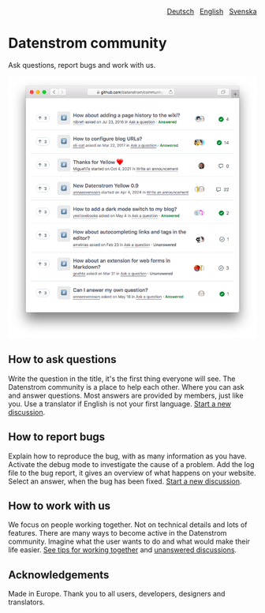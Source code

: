 <p align="right"><a href="README-de.md">Deutsch</a> &nbsp; <a href="README.md">English</a> &nbsp; <a href="README-sv.md">Svenska</a></p>

# Datenstrom community

Ask questions, report bugs and work with us.

<p align="center"><img src="SCREENSHOT.png" alt="Screenshot"></p>

## How to ask questions

Write the question in the title, it's the first thing everyone will see. The Datenstrom community is a place to help each other. Where you can ask and answer questions. Most answers are provided by members, just like you. Use a translator if English is not your first language. [Start a new discussion](https://github.com/datenstrom/community/discussions/categories/ask-a-question).

## How to report bugs

Explain how to reproduce the bug, with as many information as you have. Activate the debug mode to investigate the cause of a problem. Add the log file to the bug report, it gives an overview of what happens on your website. Select an answer, when the bug has been fixed. [Start a new discussion](https://github.com/datenstrom/community/discussions/categories/report-a-bug).

## How to work with us

We focus on people working together. Not on technical details and lots of features. There are many ways to become active in the Datenstrom community. Imagine what the user wants to do and what would make their life easier. [See tips for working together](https://github.com/datenstrom/community/discussions/760) and [unanswered discussions](https://github.com/datenstrom/community/discussions?discussions_q=is%3Aunanswered+sort%3Adate_created).

## Acknowledgements

Made in Europe. Thank you to all users, developers, designers and translators.
